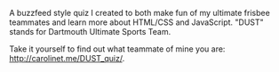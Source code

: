 A buzzfeed style quiz I created to both make fun of my ultimate frisbee teammates and learn more about HTML/CSS and JavaScript. "DUST" stands for Dartmouth Ultimate Sports Team. 

Take it yourself to find out what teammate of mine you are: http://carolinet.me/DUST_quiz/. 
